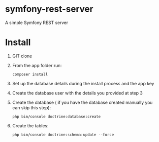 # symfony-rest-server
A simple Symfony REST server


Install
========

1. GIT clone

2. From the app folder run:

   `composer install`

3. Set up the database details during the install process and the app key

4. Create the database user with the details you provided at step 3 

5. Create the database ( if you have the database created manually you can skip this step):
   
    `php bin/console doctrine:database:create`
    
        
6. Create the tables:
 
    `php bin/console doctrine:schema:update --force`

